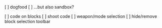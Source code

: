[ ] dogfood
[ ] ...but also sandbox?

[ ] code on blocks
[ ] shoot code
[ ] weapon/mode selection
  [ ] hide/remove block selection toolbar
